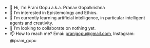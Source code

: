 - 👋   Hi, I’m Prani Gopu a.k.a. Pranav Gopalkrishna
- 👀   I’m interested in Epistemology and Ethics.
- 🌱   I’m currently learning artificial intelligence, in particular intelligent agents and creativity.
- 💞️   I’m looking to collaborate on nothing yet.
- 📫   How to reach me? Emai: pranigopu@gmail.com, Instagram: @prani_gopu

<!---
pranigopu/pranigopu is a ✨ special ✨ repository because its `README.md` (this file) appears on your GitHub profile.
You can click the Preview link to take a look at your changes.
--->
